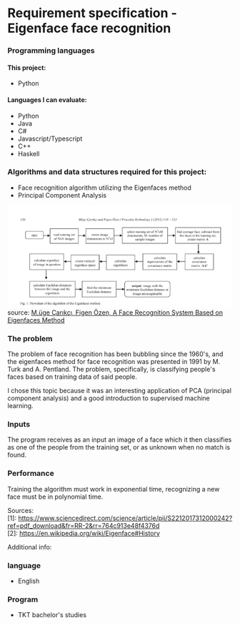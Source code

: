 # Requirement specification - Eigenface face recognition

### Programming languages
#### This project: 
- Python

#### Languages I can evaluate:
-  Python
-  Java
-  C#
-  Javascript/Typescript
-  C++
-  Haskell

### Algorithms and data structures required for this project:
- Face recognition algorithm utilizing the Eigenfaces method
- Principal Component Analysis

![eigenfaces process flow](https://github.com/ni-eminen/eigenface/blob/master/documentation/imgs/eigenfaces-algorithm.png)
</br>source: [M.üge Çarıkçı, Figen Özen, A Face Recognition System Based on Eigenfaces Method](https://www.sciencedirect.com/science/article/pii/S2212017312000242?ref=pdf_download&fr=RR-2&rr=764c913e48f4376d)

### The problem
The problem of face recognition has been bubbling since the 1960's, and the eigenfaces method for face recognition was presented in 1991 by M. Turk and A. Pentland. The problem, specifically, is classifying people's faces based on training data of said people.

I chose this topic because it was an interesting application of PCA (principal component analysis) and a good introduction to supervised machine learning.

### Inputs
The program receives as an input an image of a face which it then classifies as one of the people from the training set, or as unknown when no match is found.

### Performance
Training the algorithm must work in exponential time, recognizing a new face must be in polynomial time.

Sources:</br>
[1]: https://www.sciencedirect.com/science/article/pii/S2212017312000242?ref=pdf_download&fr=RR-2&rr=764c913e48f4376d </br>
[2]: https://en.wikipedia.org/wiki/Eigenface#History </br>

Additional info:
### language
- English
### Program
- TKT bachelor's studies
